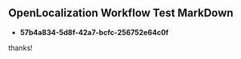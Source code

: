 ## OpenLocalization Workflow Test MarkDown
* **57b4a834-5d8f-42a7-bcfc-256752e64c0f**
 
thanks!

<!--HONumber=Oct16_HO3-->


